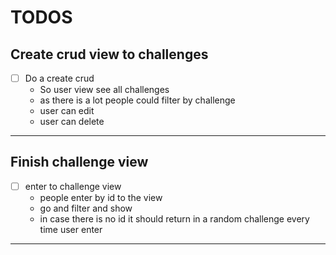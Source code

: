 # TODOS

## Create crud view to challenges 
- [ ] Do a create crud 
  - So user view see all challenges
  - as there is a lot people could filter by challenge
  - user can edit 
  - user can delete
---

## Finish challenge view
- [ ] enter to challenge view
  - people enter by id to the view
  - go and filter and show
  - in case there is no id it should return in a random challenge every time user enter
---